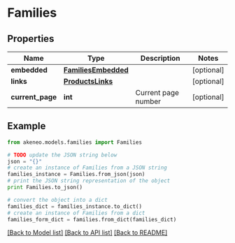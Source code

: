 # Families


## Properties
Name | Type | Description | Notes
------------ | ------------- | ------------- | -------------
**embedded** | [**FamiliesEmbedded**](FamiliesEmbedded.md) |  | [optional] 
**links** | [**ProductsLinks**](ProductsLinks.md) |  | [optional] 
**current_page** | **int** | Current page number | [optional] 

## Example

```python
from akeneo.models.families import Families

# TODO update the JSON string below
json = "{}"
# create an instance of Families from a JSON string
families_instance = Families.from_json(json)
# print the JSON string representation of the object
print Families.to_json()

# convert the object into a dict
families_dict = families_instance.to_dict()
# create an instance of Families from a dict
families_form_dict = families.from_dict(families_dict)
```
[[Back to Model list]](../README.md#documentation-for-models) [[Back to API list]](../README.md#documentation-for-api-endpoints) [[Back to README]](../README.md)


